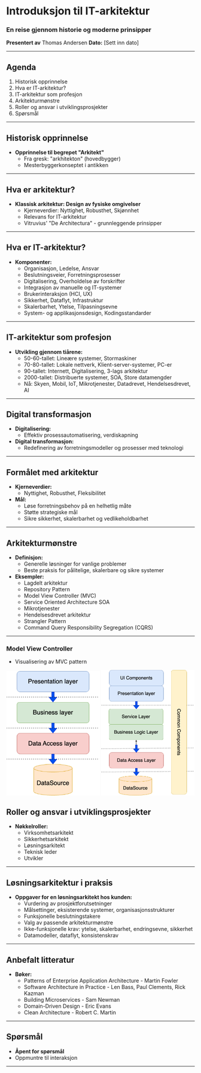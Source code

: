 # Introduksjon til IT-arkitektur
### En reise gjennom historie og moderne prinsipper
**Presentert av** Thomas Andersen
**Dato:** [Sett inn dato]

---

## Agenda
1. Historisk opprinnelse
2. Hva er IT-arkitektur?
3. IT-arkitektur som profesjon
4. Arkitekturmønstre
5. Roller og ansvar i utviklingsprosjekter
6. Spørsmål

---

## Historisk opprinnelse
- **Opprinnelse til begrepet "Arkitekt"**
    - Fra gresk: "arkhitekton" (hovedbygger)
    - Mesterbyggerkonseptet i antikken

---

## Hva er arkitektur?
- **Klassisk arkitektur: Design av fysiske omgivelser**
    - Kjerneverdier: Nyttighet, Robusthet, Skjønnhet
    - Relevans for IT-arkitektur
    - Vitruvius' "De Architectura" - grunnleggende prinsipper

---

## Hva er IT-arkitektur?
- **Komponenter:**
    - Organisasjon, Ledelse, Ansvar
    - Beslutningsveier, Forretningsprosesser
    - Digitalisering, Overholdelse av forskrifter
    - Integrasjon av manuelle og IT-systemer
    - Brukerinteraksjon (HCI, UX)
    - Sikkerhet, Dataflyt, Infrastruktur
    - Skalerbarhet, Ytelse, Tilpasningsevne
    - System- og applikasjonsdesign, Kodingsstandarder

---

## IT-arkitektur som profesjon
- **Utvikling gjennom tiårene:**
    - 50-60-tallet: Lineære systemer, Stormaskiner
    - 70-80-tallet: Lokale nettverk, Klient-server-systemer, PC-er
    - 90-tallet: Internett, Digitalisering, 3-lags arkitektur
    - 2000-tallet: Distribuerte systemer, SOA, Store datamengder
    - Nå: Skyen, Mobil, IoT, Mikrotjenester, Datadrevet, Hendelsesdrevet, AI

---

## Digital transformasjon
- **Digitalisering:**
    - Effektiv prosessautomatisering, verdiskapning
- **Digital transformasjon:**
    - Redefinering av forretningsmodeller og prosesser med teknologi

---

## Formålet med arkitektur
- **Kjerneverdier:**
    - Nyttighet, Robusthet, Fleksibilitet
- **Mål:**
    - Løse forretningsbehov på en helhetlig måte
    - Støtte strategiske mål
    - Sikre sikkerhet, skalerbarhet og vedlikeholdbarhet

---

## Arkitekturmønstre
- **Definisjon:**
    - Generelle løsninger for vanlige problemer
    - Beste praksis for pålitelige, skalerbare og sikre systemer
- **Eksempler:**
    - Lagdelt arkitektur
    - Repository Pattern
    - Model View Controller (MVC)
    - Service Oriented Architecture SOA
    - Mikrotjenester
    - Hendelsesdrevet arkitektur
    - Strangler Pattern
    - Command Query Responsibility Segregation (CQRS)

---

### Model View Controller
  - Visualisering av MVC pattern
   
<img src="diagrams_intro/layered_arch.drawio.png" style="width:250px" />
<img src="diagrams_intro/layered_arch_2.drawio.png" style="width:250px" />


## Roller og ansvar i utviklingsprosjekter
- **Nøkkelroller:**
    - Virksomhetsarkitekt
    - Sikkerhetsarkitekt
    - Løsningsarkitekt
    - Teknisk leder
    - Utvikler

---

## Løsningsarkitektur i praksis
- **Oppgaver for en løsningsarkitekt hos kunden:**
    - Vurdering av prosjektforutsetninger
    - Målsettinger, eksisterende systemer, organisasjonsstrukturer
    - Funksjonelle beslutningstakere
    - Valg av passende arkitekturmønstre
    - Ikke-funksjonelle krav: ytelse, skalerbarhet, endringsevne, sikkerhet
    - Datamodeller, dataflyt, konsistenskrav

---

## Anbefalt litteratur
- **Bøker:**
    - Patterns of Enterprise Application Architecture - Martin Fowler
    - Software Architecture in Practice - Len Bass, Paul Clements, Rick Kazman
    - Building Microservices - Sam Newman
    - Domain-Driven Design - Eric Evans
    - Clean Architecture - Robert C. Martin

---

## Spørsmål
- **Åpent for spørsmål**
- Oppmuntre til interaksjon

---
